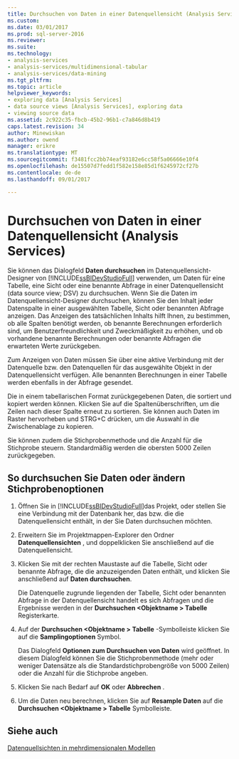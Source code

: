 ```yaml
---
title: Durchsuchen von Daten in einer Datenquellensicht (Analysis Services) | Microsoft Docs
ms.custom: 
ms.date: 03/01/2017
ms.prod: sql-server-2016
ms.reviewer: 
ms.suite: 
ms.technology:
- analysis-services
- analysis-services/multidimensional-tabular
- analysis-services/data-mining
ms.tgt_pltfrm: 
ms.topic: article
helpviewer_keywords:
- exploring data [Analysis Services]
- data source views [Analysis Services], exploring data
- viewing source data
ms.assetid: 2c922c35-fbcb-45b2-96b1-c7a846d8b419
caps.latest.revision: 34
author: Minewiskan
ms.author: owend
manager: erikre
ms.translationtype: MT
ms.sourcegitcommit: f3481fcc2bb74eaf93182e6cc58f5a06666e10f4
ms.openlocfilehash: de15507d7fedd1f582e158e85d1f6245972cf27b
ms.contentlocale: de-de
ms.lasthandoff: 09/01/2017

---
```

# <a name="explore-data-in-a-data-source-view-analysis-services"></a>Durchsuchen von Daten in einer Datenquellensicht (Analysis Services)
  Sie können das Dialogfeld **Daten durchsuchen** im Datenquellensicht-Designer von [!INCLUDE[ssBIDevStudioFull](../../includes/ssbidevstudiofull-md.md)] verwenden, um Daten für eine Tabelle, eine Sicht oder eine benannte Abfrage in einer Datenquellensicht (data source view; DSV) zu durchsuchen. Wenn Sie die Daten im Datenquellensicht-Designer durchsuchen, können Sie den Inhalt jeder Datenspalte in einer ausgewählten Tabelle, Sicht oder benannten Abfrage anzeigen. Das Anzeigen des tatsächlichen Inhalts hilft Ihnen, zu bestimmen, ob alle Spalten benötigt werden, ob benannte Berechnungen erforderlich sind, um Benutzerfreundlichkeit und Zweckmäßigkeit zu erhöhen, und ob vorhandene benannte Berechnungen oder benannte Abfragen die erwarteten Werte zurückgeben.  
  
 Zum Anzeigen von Daten müssen Sie über eine aktive Verbindung mit der Datenquelle bzw. den Datenquellen für das ausgewählte Objekt in der Datenquellensicht verfügen. Alle benannten Berechnungen in einer Tabelle werden ebenfalls in der Abfrage gesendet.  
  
 Die in einem tabellarischen Format zurückgegebenen Daten, die sortiert und kopiert werden können. Klicken Sie auf die Spaltenüberschriften, um die Zeilen nach dieser Spalte erneut zu sortieren. Sie können auch Daten im Raster hervorheben und STRG+C drücken, um die Auswahl in die Zwischenablage zu kopieren.  
  
 Sie können zudem die Stichprobenmethode und die Anzahl für die Stichprobe steuern. Standardmäßig werden die obersten 5000 Zeilen zurückgegeben.  
  
## <a name="to-browse-data-or-change-sampling-options"></a>So durchsuchen Sie Daten oder ändern Stichprobenoptionen  
  
1.  Öffnen Sie in [!INCLUDE[ssBIDevStudioFull](../../includes/ssbidevstudiofull-md.md)]das Projekt, oder stellen Sie eine Verbindung mit der Datenbank her, das bzw. die die Datenquellensicht enthält, in der Sie Daten durchsuchen möchten.  
  
2.  Erweitern Sie im Projektmappen-Explorer den Ordner **Datenquellensichten** , und doppelklicken Sie anschließend auf die Datenquellensicht.  
  
3.  Klicken Sie mit der rechten Maustaste auf die Tabelle, Sicht oder benannte Abfrage, die die anzuzeigenden Daten enthält, und klicken Sie anschließend auf **Daten durchsuchen**.  
  
     Die Datenquelle zugrunde liegenden der Tabelle, Sicht oder benannten Abfrage in der Datenquellensicht handelt es sich Abfragen und die Ergebnisse werden in der **Durchsuchen \<Objektname > Tabelle** Registerkarte.  
  
4.  Auf der **Durchsuchen \<Objektname > Tabelle** -Symbolleiste klicken Sie auf die **Samplingoptionen** Symbol.  
  
     Das Dialogfeld **Optionen zum Durchsuchen von Daten** wird geöffnet. In diesem Dialogfeld können Sie die Stichprobenmethode (mehr oder weniger Datensätze als die Standardstichprobengröße von 5000 Zeilen) oder die Anzahl für die Stichprobe angeben.  
  
5.  Klicken Sie nach Bedarf auf **OK** oder **Abbrechen** .  
  
6.  Um die Daten neu berechnen, klicken Sie auf **Resample Daten** auf die **Durchsuchen \<Objektname > Tabelle** Symbolleiste.  
  
## <a name="see-also"></a>Siehe auch  
 [Datenquellsichten in mehrdimensionalen Modellen](../../analysis-services/multidimensional-models/data-source-views-in-multidimensional-models.md)  
  
  
